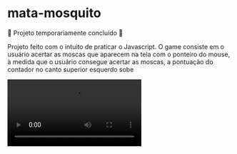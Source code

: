 # mata-mosquito
🚧 Projeto temporariamente concluído 🚧
<div>
  <p>
    Projeto feito com o intuito de praticar o Javascript. O game consiste em o usuário acertar as moscas que aparecem na tela com o ponteiro do mouse,
    à medida que o usuário consegue acertar as moscas, a pontuação do contador no canto superior esquerdo sobe
  </p>
  <video src="https://github.com/Rafael-a11y/mata-mosquito/assets/63820646/ceffd5d8-1191-4732-9643-45997d412142" loop = true></video>
</div>
